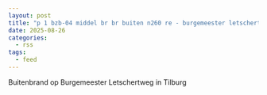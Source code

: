 ```yaml
---
layout: post
title: "p 1 bzb-04 middel br br buiten n260 re - burgemeester letschertweg tilburg 207093"
date: 2025-08-26
categories: 
  - rss
tags: 
  - feed
---
```


Buitenbrand op Burgemeester Letschertweg in Tilburg
